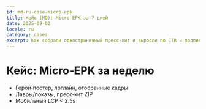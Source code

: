 ```yaml
---
id: md-ru-case-micro-epk
title: Кейс (MD): Micro‑EPK за 7 дней
date: 2025-09-02
locale: ru
category: cases
excerpt: Как собрали одностраничный пресс‑кит и выросли по CTR и подпискам.
---
```

# Кейс: Micro‑EPK за неделю

- Герой‑постер, логлайн, отобранные кадры
- Лавры/показы, пресс‑кит ZIP
- Мобильный LCP < 2.5s
